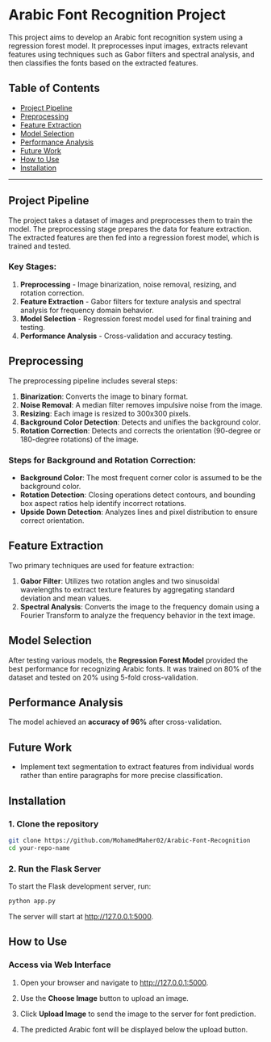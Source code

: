 # Arabic Font Recognition Project

This project aims to develop an Arabic font recognition system using a regression forest model. It preprocesses input images, extracts relevant features using techniques such as Gabor filters and spectral analysis, and then classifies the fonts based on the extracted features.

## Table of Contents

- [Project Pipeline](#project-pipeline)
- [Preprocessing](#preprocessing)
- [Feature Extraction](#feature-extraction)
- [Model Selection](#model-selection)
- [Performance Analysis](#performance-analysis)
- [Future Work](#future-work)
- [How to Use](#how-to-use)
- [Installation](#installation)

---

## Project Pipeline

The project takes a dataset of images and preprocesses them to train the model. The preprocessing stage prepares the data for feature extraction. The extracted features are then fed into a regression forest model, which is trained and tested.

### Key Stages:

1. **Preprocessing** - Image binarization, noise removal, resizing, and rotation correction.
2. **Feature Extraction** - Gabor filters for texture analysis and spectral analysis for frequency domain behavior.
3. **Model Selection** - Regression forest model used for final training and testing.
4. **Performance Analysis** - Cross-validation and accuracy testing.

## Preprocessing

The preprocessing pipeline includes several steps:

1. **Binarization**: Converts the image to binary format.
2. **Noise Removal**: A median filter removes impulsive noise from the image.
3. **Resizing**: Each image is resized to 300x300 pixels.
4. **Background Color Detection**: Detects and unifies the background color.
5. **Rotation Correction**: Detects and corrects the orientation (90-degree or 180-degree rotations) of the image.

### Steps for Background and Rotation Correction:

- **Background Color**: The most frequent corner color is assumed to be the background color.
- **Rotation Detection**: Closing operations detect contours, and bounding box aspect ratios help identify incorrect rotations.
- **Upside Down Detection**: Analyzes lines and pixel distribution to ensure correct orientation.

## Feature Extraction

Two primary techniques are used for feature extraction:

1. **Gabor Filter**: Utilizes two rotation angles and two sinusoidal wavelengths to extract texture features by aggregating standard deviation and mean values.
2. **Spectral Analysis**: Converts the image to the frequency domain using a Fourier Transform to analyze the frequency behavior in the text image.

## Model Selection

After testing various models, the **Regression Forest Model** provided the best performance for recognizing Arabic fonts. It was trained on 80% of the dataset and tested on 20% using 5-fold cross-validation.

## Performance Analysis

The model achieved an **accuracy of 96%** after cross-validation. 

## Future Work

- Implement text segmentation to extract features from individual words rather than entire paragraphs for more precise classification.

## Installation

### 1. Clone the repository
```bash
git clone https://github.com/MohamedMaher02/Arabic-Font-Recognition
cd your-repo-name
```
### 2. Run the Flask Server

To start the Flask development server, run:

```bash
python app.py
```

The server will start at http://127.0.0.1:5000.

How to Use
----------

### Access via Web Interface

1.  Open your browser and navigate to http://127.0.0.1:5000.
    
2.  Use the **Choose Image** button to upload an image.
    
3.  Click **Upload Image** to send the image to the server for font prediction.
    
4.  The predicted Arabic font will be displayed below the upload button.

